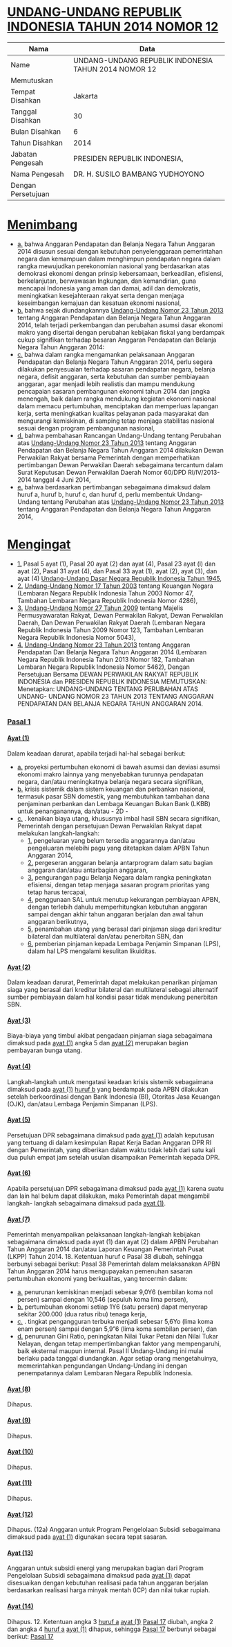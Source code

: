 # [UNDANG-UNDANG REPUBLIK INDONESIA TAHUN 2014 NOMOR 12](http://example.org/legal/document/uu/2014/12)

| Nama | Data |
| ------ | ----- |
|Name|UNDANG-UNDANG REPUBLIK INDONESIA TAHUN 2014 NOMOR 12|
|Memutuskan||
|Tempat Disahkan|Jakarta|
|Tanggal Disahkan|30|
|Bulan Disahkan|6|
|Tahun Disahkan|2014|
|Jabatan Pengesah|PRESIDEN REPUBLIK INDONESIA,|
|Nama Pengesah|DR. H. SUSILO BAMBANG YUDHOYONO|
|Dengan Persetujuan||
# [Menimbang](http://example.org/legal/document/uu/2014/12/menimbang)

* [a.](http://example.org/legal/document/uu/2014/12/menimbang/point/a) bahwa Anggaran Pendapatan dan Belanja Negara Tahun Anggaran 2014 disusun sesuai dengan kebutuhan penyelenggaraan pemerintahan negara dan kemampuan dalam menghimpun pendapatan negara dalam rangka mewujudkan perekonomian nasional yang berdasarkan atas demokrasi ekonomi dengan prinsip kebersamaan, berkeadilan, efisiensi, berkelanjutan, berwawasan lngkungan, dan kemandirian, guna mencapai Indonesia yang aman dan damai, adil dan demokratis, meningkatkan kesejahteraan rakyat serta dengan menjaga keseimbangan kemajuan dan kesatuan ekonomi nasional,
* [b.](http://example.org/legal/document/uu/2014/12/menimbang/point/b) bahwa sejak diundangkannya [Undang-Undang Nomor 23 Tahun 2013](http://example.org/legal/document/uu/2013/23) tentang Anggaran Pendapatan dan Belanja Negara Tahun Anggaran 2014, telah terjadi perkembangan dan perubahan asumsi dasar ekonomi makro yang disertai dengan perubahan kebijakan fiskal yang berdampak cukup signifikan terhadap besaran Anggaran Pendapatan dan Belanja Negara Tahun Anggaran 2014:
* [c.](http://example.org/legal/document/uu/2014/12/menimbang/point/c) bahwa dalam rangka mengamankan pelaksanaan Anggaran Pendapatan dan Belanja Negara Tahun Anggaran 2014, perlu segera dilakukan penyesuaian terhadap sasaran pendapatan negara, belanja negara, defisit anggaran, serta kebutuhan dan sumber pembiayaan anggaran, agar menjadi lebih realistis dan mampu mendukung pencapaian sasaran pembangunan ekonomi tahun 2014 dan jangka menengah, baik dalam rangka mendukung kegiatan ekonomi nasional dalam memacu pertumbuhan, menciptakan dan memperluas lapangan kerja, serta meningkatkan kualitas pelayanan pada masyarakat dan mengurangi kemiskinan, di samping tetap menjaga stabilitas nasional sesuai dengan program pembangunan nasional,
* [d.](http://example.org/legal/document/uu/2014/12/menimbang/point/d) bahwa pembahasan Rancangan Undang-Undang tentang Perubahan atas [Undang-Undang Nomor 23 Tahun 2013](http://example.org/legal/document/uu/2013/23) tentang Anggaran Pendapatan dan Belanja Negara Tahun Anggaran 2014 dilakukan Dewan Perwakilan Rakyat bersama Pemerintah dengan memperhatikan pertimbangan Dewan Perwakilan Daerah sebagaimana tercantum dalam Surat Keputusan Dewan Perwakilan Daerah Nomor 60/DPD RI/IV/2013-2014 tanggal 4 Juni 2014,
* [e.](http://example.org/legal/document/uu/2014/12/menimbang/point/e) bahwa berdasarkan pertimbangan sebagaimana dimaksud dalam huruf a, huruf b, huruf c, dan huruf d, perlu membentuk Undang-Undang tentang Perubahan atas [Undang-Undang Nomor 23 Tahun 2013](http://example.org/legal/document/uu/2013/23) tentang Anggaran Pendapatan dan Belanja Negara Tahun Anggaran 2014,
# [Mengingat](http://example.org/legal/document/uu/2014/12/mengingat)

* [1.](http://example.org/legal/document/uu/2014/12/mengingat/point/0001) Pasal 5 ayat (1), Pasal 20 ayat (2) dan ayat (4), Pasal 23 ayat (l) dan ayat (2), Pasal 31 ayat (4), dan Pasal 33 ayat (1), ayat (2), ayat (3), dan ayat (4) [Undang-Undang Dasar Negara Republik Indonesia Tahun 1945](http://example.org/legal/document/uu),
* [2.](http://example.org/legal/document/uu/2014/12/mengingat/point/0002) [Undang-Undang Nomor 17 Tahun 2003](http://example.org/legal/document/uu/2003/17) tentang Keuangan Negara (Lembaran Negara Republik Indonesia Tahun 2003 Nomor 47, Tambahan Lembaran Negara Republik Indonesia Nomor 4286),
* [3.](http://example.org/legal/document/uu/2014/12/mengingat/point/0003) [Undang-Undang Nomor 27 Tahun 2009](http://example.org/legal/document/uu/2009/27) tentang Majelis Permusyawaratan Rakyat, Dewan Perwakilan Rakyat, Dewan Perwakilan Daerah, Dan Dewan Perwakilan Rakyat Daerah (Lembaran Negara Republik Indonesia Tahun 2009 Nomor 123, Tambahan Lembaran Negara Republik Indonesia Nomor 5043),
* [4.](http://example.org/legal/document/uu/2014/12/mengingat/point/0004) [Undang-Undang Nomor 23 Tahun 2013](http://example.org/legal/document/uu/2013/23) tentang Anggaran Pendapatan Dan Belanja Negara Tahun Anggaran 2014 (Lembaran Negara Republik Indonesia Tahun 2013 Nomor 182, Tambahan Lembaran Negara Republik Indonesia Nomor 5462), Dengan Persetujuan Bersama DEWAN PERWAKILAN RAKYAT REPUBLIK INDONESIA dan PRESIDEN REPUBLIK INDONESIA MEMUTUSKAN: Menetapkan: UNDANG-UNDANG TENTANG PERUBAHAN ATAS UNDANG- UNDANG NOMOR 23 TAHUN 2013 TENTANG ANGGARAN PENDAPATAN DAN BELANJA NEGARA TAHUN ANGGARAN 2014.

### [Pasal 1](http://example.org/legal/document/uu/2014/12/pasal/0001)

#### [Ayat (1)](http://example.org/legal/document/uu/2014/12/pasal/0001/version/20140630/ayat/0001)
Dalam keadaan darurat, apabila terjadi hal-hal sebagai berikut:
* [a.](http://example.org/legal/document/uu/2014/12/pasal/0001/version/20140630/ayat/0001/point/a) proyeksi pertumbuhan ekonomi di bawah asumsi dan deviasi asumsi ekonomi makro lainnya yang menyebabkan turunnya pendapatan negara, dan/atau meningkatnya belanja negara secara signifikan,
* [b.](http://example.org/legal/document/uu/2014/12/pasal/0001/version/20140630/ayat/0001/point/b) krisis sistemik dalam sistem keuangan dan perbankan nasional, termasuk pasar SBN domestik, yang membutuhkan tambahan dana penjaminan perbankan dan Lembaga Keuangan Bukan Bank (LKBB) untuk penanganannya, dan/atau - 2D -
* [c.](http://example.org/legal/document/uu/2014/12/pasal/0001/version/20140630/ayat/0001/point/c) . kenaikan biaya utang, khususnya imbal hasil SBN secara signifikan, Pemerintah dengan persetujuan Dewan Perwakilan Rakyat dapat melakukan langkah-langkah:
    * [1.](http://example.org/legal/document/uu/2014/12/pasal/0001/version/20140630/ayat/0001/point/c/point/0001) pengeluaran yang belum tersedia anggarannya dan/atau pengeluaran melebihi pagu yang ditetapkan dalam APBN Tahun Anggaran 2014,
    * [2.](http://example.org/legal/document/uu/2014/12/pasal/0001/version/20140630/ayat/0001/point/c/point/0002) pergeseran anggaran belanja antarprogram dalam satu bagian anggaran dan/atau antarbagian anggaran,
    * [3.](http://example.org/legal/document/uu/2014/12/pasal/0001/version/20140630/ayat/0001/point/c/point/0003) pengurangan pagu Belanja Negara dalam rangka peningkatan efisiensi, dengan tetap menjaga sasaran program prioritas yang tetap harus tercapai,
    * [4.](http://example.org/legal/document/uu/2014/12/pasal/0001/version/20140630/ayat/0001/point/c/point/0004) penggunaan SAL untuk menutup kekurangan pembiayaan APBN, dengan terlebih dahulu memperhitungkan kebutuhan anggaran sampai dengan akhir tahun anggaran berjalan dan awal tahun anggaran berikutnya,
    * [5.](http://example.org/legal/document/uu/2014/12/pasal/0001/version/20140630/ayat/0001/point/c/point/0005) penambahan utang yang berasal dari pinjaman siaga dari kreditur bilateral dan multilateral dan/atau penerbitan SBN, dan
    * [6.](http://example.org/legal/document/uu/2014/12/pasal/0001/version/20140630/ayat/0001/point/c/point/0006) pemberian pinjaman kepada Lembaga Penjamin Simpanan (LPS), dalam hal LPS mengalami kesulitan likuiditas.

#### [Ayat (2)](http://example.org/legal/document/uu/2014/12/pasal/0001/version/20140630/ayat/0002)
Dalam keadaan darurat, Pemerintah dapat melakukan penarikan pinjaman siaga yang berasal dari kreditur bilateral dan multilateral sebagai alternatif sumber pembiayaan dalam hal kondisi pasar tidak mendukung penerbitan SBN.

#### [Ayat (3)](http://example.org/legal/document/uu/2014/12/pasal/0001/version/20140630/ayat/0003)
Biaya-biaya yang timbul akibat pengadaan pinjaman siaga sebagaimana dimaksud pada [ayat (1)](http://example.org/legal/document/uu/2014/12/pasal/0001/version/20140630/ayat/0001) angka 5 dan [ayat (2)](http://example.org/legal/document/uu/2014/12/pasal/0001/version/20140630/ayat/0002) merupakan bagian pembayaran bunga utang.

#### [Ayat (4)](http://example.org/legal/document/uu/2014/12/pasal/0001/version/20140630/ayat/0004)
Langkah-langkah untuk mengatasi keadaan krisis sistemik sebagaimana dimaksud pada [ayat (1)](http://example.org/legal/document/uu/2014/12/pasal/0001/version/20140630/ayat/0001) [huruf b](http://example.org/legal/document/uu/2014/12/pasal/0001/version/20140630/point/b) yang berdampak pada APBN dilakukan setelah berkoordinasi dengan Bank Indonesia (BI), Otoritas Jasa Keuangan (OJK), dan/atau Lembaga Penjamin Simpanan (LPS).

#### [Ayat (5)](http://example.org/legal/document/uu/2014/12/pasal/0001/version/20140630/ayat/0005)
Persetujuan DPR sebagaimana dimaksud pada [ayat (1)](http://example.org/legal/document/uu/2014/12/pasal/0001/version/20140630/ayat/0001) adalah keputusan yang tertuang di dalam kesimpulan Rapat Kerja Badan Anggaran DPR RI dengan Pemerintah, yang diberikan dalam waktu tidak lebih dari satu kali dua puluh empat jam setelah usulan disampaikan Pemerintah kepada DPR.

#### [Ayat (6)](http://example.org/legal/document/uu/2014/12/pasal/0001/version/20140630/ayat/0006)
Apabila persetujuan DPR sebagaimana dimaksud pada [ayat (1)](http://example.org/legal/document/uu/2014/12/pasal/0001/version/20140630/ayat/0001) karena suatu dan lain hal belum dapat dilakukan, maka Pemerintah dapat mengambil langkah- langkah sebagaimana dimaksud pada [ayat (1)](http://example.org/legal/document/uu/2014/12/pasal/0001/version/20140630/ayat/0001).

#### [Ayat (7)](http://example.org/legal/document/uu/2014/12/pasal/0001/version/20140630/ayat/0007)
Pemerintah menyampaikan pelaksanaan langkah-langkah kebijakan sebagaimana dimaksud pada ayat (1) dan ayat (2) dalam APBN Perubahan Tahun Anggaran 2014 dan/atau Laporan Keuangan Pemerintah Pusat (LKPP) Tahun 2014. 18. Ketentuan huruf c Pasal 38 diubah, sehingga berbunyi sebagai berikut: Pasal 38 Pemerintah dalam melaksanakan APBN Tahun Anggaran 2014 harus mengupayakan pemenuhan sasaran pertumbuhan ekonomi yang berkualitas, yang tercermin dalam:
* [a.](http://example.org/legal/document/uu/2014/12/pasal/0001/version/20140630/ayat/0007/point/a) penurunan kemiskinan menjadi sebesar 9,0Y6 (sembilan koma nol persen) sampai dengan 10,546 (sepuluh koma lima persen),
* [b.](http://example.org/legal/document/uu/2014/12/pasal/0001/version/20140630/ayat/0007/point/b) pertumbuhan ekonomi setiap 1Y6 (satu persen) dapat menyerap sekitar 200.000 (dua ratus ribu) tenaga kerja,
* [c.](http://example.org/legal/document/uu/2014/12/pasal/0001/version/20140630/ayat/0007/point/c) . tingkat pengangguran terbuka menjadi sebesar 5,6Yo (lima koma enam persen) sampai dengan 5,9”6 (lima koma sembilan persen), dan
* [d.](http://example.org/legal/document/uu/2014/12/pasal/0001/version/20140630/ayat/0007/point/d) penurunan Gini Ratio, peningkatan Nilai Tukar Petani dan Nilai Tukar Nelayan, dengan tetap mempertimbangkan faktor yang mempengaruhi, baik eksternal maupun internal. Pasal II Undang-Undang ini mulai berlaku pada tanggal diundangkan. Agar setiap orang mengetahuinya, memerintahkan pengundangan Undang-Undang ini dengan penempatannya dalam Lembaran Negara Republik Indonesia.

#### [Ayat (8)](http://example.org/legal/document/uu/2014/12/pasal/0001/version/20140630/ayat/0008)
Dihapus.

#### [Ayat (9)](http://example.org/legal/document/uu/2014/12/pasal/0001/version/20140630/ayat/0009)
Dihapus.

#### [Ayat (10)](http://example.org/legal/document/uu/2014/12/pasal/0001/version/20140630/ayat/0010)
Dihapus.

#### [Ayat (11)](http://example.org/legal/document/uu/2014/12/pasal/0001/version/20140630/ayat/0011)
Dihapus.

#### [Ayat (12)](http://example.org/legal/document/uu/2014/12/pasal/0001/version/20140630/ayat/0012)
Dihapus. (12a) Anggaran untuk Program Pengelolaan Subsidi sebagaimana dimaksud pada [ayat (1)](http://example.org/legal/document/uu/2014/12/pasal/0001/version/20140630/ayat/0001) digunakan secara tepat sasaran.

#### [Ayat (13)](http://example.org/legal/document/uu/2014/12/pasal/0001/version/20140630/ayat/0013)
Anggaran untuk subsidi energi yang merupakan bagian dari Program Pengelolaan Subsidi sebagaimana dimaksud pada [ayat (1)](http://example.org/legal/document/uu/2014/12/pasal/0001/version/20140630/ayat/0001) dapat disesuaikan dengan kebutuhan realisasi pada tahun anggaran berjalan berdasarkan realisasi harga minyak mentah (ICP) dan nilai tukar rupiah.

#### [Ayat (14)](http://example.org/legal/document/uu/2014/12/pasal/0001/version/20140630/ayat/0014)
Dihapus. 12. Ketentuan angka 3 [huruf a](http://example.org/legal/document/uu/2014/12/pasal/0001/version/20140630/point/a) [ayat (1)](http://example.org/legal/document/uu/2014/12/pasal/0001/version/20140630/ayat/0001) [Pasal 17](http://example.org/legal/document/uu/2014/12/pasal/0017) diubah, angka 2 dan angka 4 [huruf a](http://example.org/legal/document/uu/2014/12/pasal/0001/version/20140630/point/a) [ayat (1)](http://example.org/legal/document/uu/2014/12/pasal/0001/version/20140630/ayat/0001) dihapus, sehingga [Pasal 17](http://example.org/legal/document/uu/2014/12/pasal/0017) berbunyi sebagai berikut: [Pasal 17](http://example.org/legal/document/uu/2014/12/pasal/0017)
